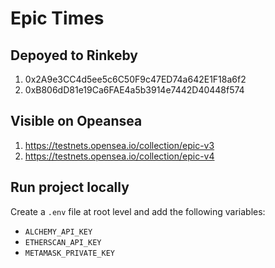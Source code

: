 # Epic Times

## Depoyed to Rinkeby

1. 0x2A9e3CC4d5ee5c6C50F9c47ED74a642E1F18a6f2
2. 0xB806dD81e19Ca6FAE4a5b3914e7442D40448f574

## Visible on Opeansea

1. https://testnets.opensea.io/collection/epic-v3
2. https://testnets.opensea.io/collection/epic-v4

## Run project locally

Create a `.env` file at root level and add the following variables:

- `ALCHEMY_API_KEY`
- `ETHERSCAN_API_KEY`
- `METAMASK_PRIVATE_KEY`


